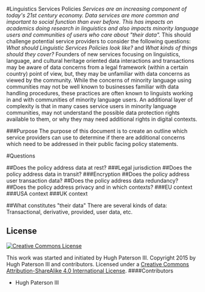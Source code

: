 #Linguistics Services Policies
_Services are an increasing component of today's 21st century economy. Data services are more common and important to social function than ever before. This has impacts on academics doing research in linguistics and also impacts minority language users  and communities of users who care about "their data"._  This should challenge potential service providers to consider the following questions: _What should Linguistic Services Policies look like?_ and _What kinds of things should they cover?_
Founders of new services focusing on linguistics, language, and cultural heritage oriented data interactions and transactions may be aware of data concerns from a legal framework (within a certain country) point of view, but, they may be unfamiliar with data concerns as viewed by the community. While the concerns of minority language using communities may not be well known to businesses familiar with data handling procedures, these practices are often known to linguists working in and with communities of minority language users. An additional layer of complexity is that in many cases service users in minority language communities, may not understand the possible data protection rights available to them, or why they may need additional rights in digital contexts.

###Purpose
The purpose of this document is to create an outline which service providers can use to determine if there are additional concerns which need to be addressed in their public facing policy statements.

#Questions


##Does the policy address data at rest?
###Legal jurisdiction
##Does the policy address data in transit?
###Encryption
##Does the policy address user transaction data?
##Does the policy address data redundancy?
##Does the policy address privacy and in which contexts?
###EU context
###USA context
###UK context

##What constitutes "their data" There are several kinds of data: Transactional, derivative, provided, user data, etc.


## License
[![Creative Commons License](https://i.creativecommons.org/l/by-sa/4.0/88x31.png)](http://creativecommons.org/licenses/by-nc-sa/4.0/)

This work was started and initiated by Hugh Paterson III. Copyright 2015 by Hugh Paterson III and contributors. Licensed under a [Creative Commons Attribution-ShareAlike 4.0 International License](http://creativecommons.org/licenses/by-sa/4.0/).
####Contributors
* Hugh Paterson III
